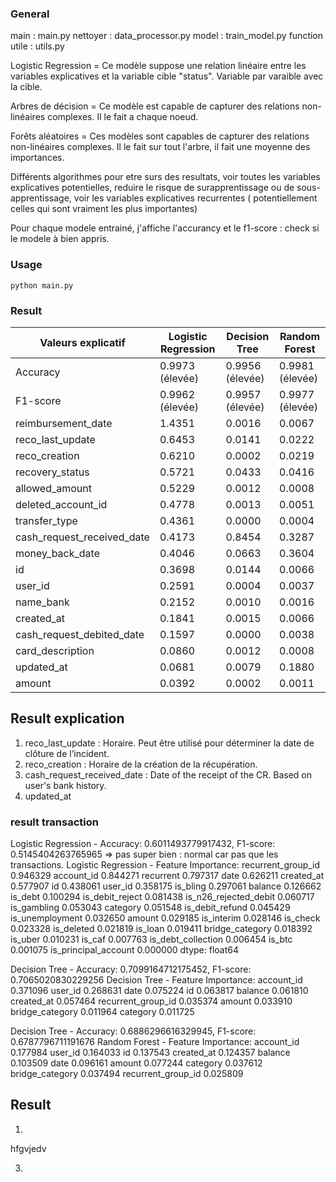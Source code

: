 ### General 
main : main.py
nettoyer : data_processor.py
model : train_model.py 
function utile : utils.py


Logistic Regression = Ce modèle suppose une relation linéaire entre les variables explicatives et la variable cible "status". 
                    Variable par varaible avec la cible.

Arbres de décision  = Ce modèle est capable de capturer des relations non-linéaires complexes. Il le fait a chaque noeud.

Forêts aléatoires = Ces modèles sont capables de capturer des relations non-linéaires complexes. Il le fait sur tout l'arbre, il fait une moyenne des  importances.


Différents algorithmes pour etre surs des resultats, voir toutes les variables explicatives potentielles, reduire le risque de surapprentissage ou de sous-apprentissage, voir les variables explicatives recurrentes ( potentiellement celles qui sont vraiment les plus importantes)

Pour chaque modele entrainé, j'affiche l'accurancy et le f1-score : check si le modele à bien appris.

### Usage 
``
python main.py
``

### Result 

| Valeurs explicatif               | Logistic Regression  | Decision Tree         | Random Forest         |
|----------------------------------|----------------------|-----------------------|-----------------------|
| Accuracy                         | 0.9973 (élevée)      | 0.9956 (élevée)       | 0.9981 (élevée)       |
| F1-score                         | 0.9962 (élevée)      | 0.9957 (élevée)       | 0.9977 (élevée)       |
| reimbursement_date               | 1.4351               | 0.0016                | 0.0067                |
| reco_last_update                 | 0.6453               | 0.0141                | 0.0222                |
| reco_creation                    | 0.6210               | 0.0002                | 0.0219                |
| recovery_status                  | 0.5721               | 0.0433                | 0.0416                |
| allowed_amount                   | 0.5229               | 0.0012                | 0.0008                |
| deleted_account_id               | 0.4778               | 0.0013                | 0.0051                |
| transfer_type                    | 0.4361               | 0.0000                | 0.0004                |
| cash_request_received_date       | 0.4173               | 0.8454                | 0.3287                |
| money_back_date                  | 0.4046               | 0.0663                | 0.3604                |
| id                               | 0.3698               | 0.0144                | 0.0066                |
| user_id                          | 0.2591               | 0.0004                | 0.0037                |
| name_bank                        | 0.2152               | 0.0010                | 0.0016                |
| created_at                       | 0.1841               | 0.0015                | 0.0066                |
| cash_request_debited_date        | 0.1597               | 0.0000                | 0.0038                |
| card_description                 | 0.0860               | 0.0012                | 0.0008                |
| updated_at                       | 0.0681               | 0.0079                | 0.1880                |
| amount                           | 0.0392               | 0.0002                | 0.0011                |

## Result explication 

1. reco_last_update : Horaire. Peut être utilisé pour déterminer la date de clôture de l’incident.
2. reco_creation : Horaire de la création de la récupération.
3. cash_request_received_date : Date of the receipt of the CR. Based on user's bank history.
4. updated_at


### result transaction 

Logistic Regression - Accuracy: 0.6011493779917432, F1-score: 0.5145404263765965 => pas super bien : normal car pas que les transactions.
Logistic Regression - Feature Importance:
recurrent_group_id       0.946329
account_id               0.844271
recurrent                0.797317
date                     0.626211
created_at               0.577907
id                       0.438061
user_id                  0.358175
is_bling                 0.297061
balance                  0.126662
is_debt                  0.100294
is_debit_reject          0.081438
is_n26_rejected_debit    0.060717
is_gambling              0.053043
category                 0.051548
is_debit_refund          0.045429
is_unemployment          0.032650
amount                   0.029185
is_interim               0.028146
is_check                 0.023328
is_deleted               0.021819
is_loan                  0.019411
bridge_category          0.018392
is_uber                  0.010231
is_caf                   0.007763
is_debt_collection       0.006454
is_btc                   0.001075
is_principal_account     0.000000
dtype: float64


Decision Tree - Accuracy: 0.7099164712175452, F1-score: 0.7065020830229256
Decision Tree - Feature Importance:
account_id               0.371096 
user_id                  0.268631
date                     0.075224
id                       0.063817
balance                  0.061810
created_at               0.057464
recurrent_group_id       0.035374
amount                   0.033910
bridge_category          0.011964
category                 0.011725

Decision Tree - Accuracy: 0.6886296616329945, F1-score: 0.6787796711191676
Random Forest - Feature Importance:
account_id               0.177984
user_id                  0.164033
id                       0.137543
created_at               0.124357
balance                  0.103509
date                     0.096161
amount                   0.077244
category                 0.037612
bridge_category          0.037494
recurrent_group_id       0.025809


## Result 

1. 
<tb><td> hfgvjedv </td></tb>

3. 
